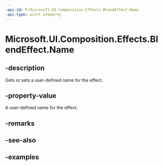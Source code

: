 ```yaml
---
-api-id: P:Microsoft.UI.Composition.Effects.BlendEffect.Name
-api-type: winrt property
---
```


<!-- Property syntax.
public string Name { get;  set; }
-->

# Microsoft.UI.Composition.Effects.BlendEffect.Name

## -description
Gets or sets a user-defined name for the effect.

## -property-value
A user-defined name for the effect.

## -remarks

## -see-also

## -examples


